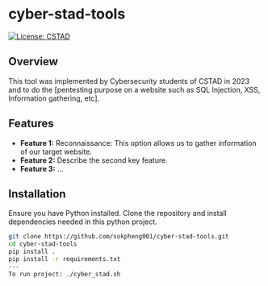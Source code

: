 # cyber-stad-tools

[![License: CSTAD](https://istad.co/resources/img/CSTAD_120.png)](https://istad.co)

## Overview

This tool was implemented by Cybersecurity students of CSTAD in 2023 and to do the [pentesting purpose on a website such as SQL Injection, XSS, Information gathering, etc].

## Features

- **Feature 1:** Reconnaissance: This option allows us to gather information of our target website.
- **Feature 2:** Describe the second key feature.
- **Feature 3:** ...

## Installation

Ensure you have Python installed. Clone the repository and install dependencies needed in this python project.


```bash
git clone https://github.com/sokpheng001/cyber-stad-tools.git
cd cyber-stad-tools
pip install .
pip install -r requirements.txt
---
To run project: ./cyber_stad.sh
